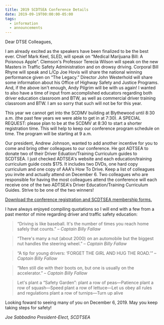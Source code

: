 ```yaml
---
title: 2019 SCDTSEA Conference Details
date: 2019-09-19T00:00:00-05:00
tags:
  - information
  - announcements
---
```

Dear DTSE Colleagues,

I am already excited as the speakers have been finalized to be the best ever. Chief Mark Keel, SLED, will speak on &ldquo;Medical Marijuana Bill: A Poisnous Apple&rdquo;. Clemson's Professor Terecia Wilson will speak on the new Masters in Traffic Safety Administration and on drowsy driving. Corporal Bill Rhyne will speak and L/Cp Joe Hovis will share the national winning performance given on &ldquo;The Legacy.&rdquo; Director John Westerhold will share some information about his Office of Highway Safety and Justice Programs. And, if the above isn't enough, Andy Pilgrim will be with us again! I wanted to also have a time of input from accomplished educators regarding both driver education classroom and BTW, as well as commercial driver training classroom and BTW. I am so sorry that such will not be for this year.

This year we cannot get into the SCDMV building at Blythewood until 8:30 a.m. (the past few years we were able to get in at 7:30). A SPECIAL REQUEST: please plan to be at the SCDMV at 8:30 to start a shorter registration time. This will help to keep our conference program schedule on time. The program will be starting at 9 a.m.

Our president, Andrew Johnson, wanted to add another incentive for you to come and bring other colleagues to our conference. He got ADTSEA to donate two of their Driver Eduation/Training Curriculum guides to SCDTSEA. I just checked ADTSEA's website and each education/training curriculum guide costs $175. It includes two DVDs, one hard copy curriculum and one copy of AAA's How To Drive. Keep a list of colleagues you invite and actually attend on December 6. Two colleagues who are responsible for having the most colleagues attend the conference will each receive one of the two ADTSEA's Driver Education/Training Curriculum Guides. Strive to be one of the two winners!

[Download the conference registration and SCDTSEA membership forms.](/static/img/pdf/2019_conference_membership_and_program.pdf)

I have always enjoyed compiling quotations so I will end with a few from a past mentor of mine regarding driver and traffic safety education:

> &ldquo;Driving is like baseball. It's the number of times you reach home safely that counts.&rdquo;
> <span class="indent-1">&ndash; <cite>Captain Billy Fallaw</cite></span>

> &ldquo;There's many a nut (about 2000) on an automobile but the biggest nut handles the steering wheel.&rdquo;
> <span class="indent-1">&ndash; <cite>Captain Billy Fallaw</cite></span>

> &ldquo;A tip for young drivers: ‘FORGET THE GIRL AND HUG THE ROAD.'&rdquo;
> <span class="indent-1">&ndash; <cite>Captain Billy Fallaw</cite></span>

> &ldquo;Men still die with their boots on, but one is usually on the accelerator.&rdquo;
> <span class="indent-1">&ndash; <cite>Captain Billy Fallaw</cite></span>

> Let's plant a &ldquo;Safety Garden&rdquo;:
> <span class="indent-1">plant a row of peas&mdash;Patience</span>
> <span class="indent-1">plant a row of squash&mdash;Speed</span>
> <span class="indent-1">plant a row of lettuce&mdash;Let us obey all rules and regulations</span>
> <span class="indent-1">plant a row of turnips&mdash;Turn up alive</span>

Looking foward to seeing many of you on December 6, 2019. May you keep taking steps for safety!

*Joe Sabbadino*
*President-Elect, SCDTSEA*
